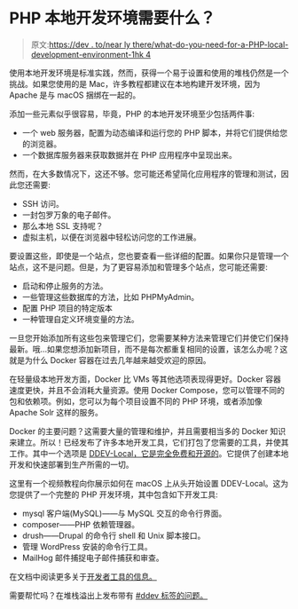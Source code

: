 # PHP 本地开发环境需要什么？

> 原文:[https://dev . to/near ly there/what-do-you-need-for-a-PHP-local-development-environment-1hk 4](https://dev.to/nearlythere/what-do-you-need-for-a-php-local-development-environment-1hk4)

使用本地开发环境是标准实践，然而，获得一个易于设置和使用的堆栈仍然是一个挑战。如果您使用的是 Mac，许多教程都建议在本地构建开发环境，因为 Apache 是与 macOS 捆绑在一起的。

添加一些元素似乎很容易，毕竟，PHP 的本地开发环境至少包括两件事:

*   一个 web 服务器，配置为动态编译和运行您的 PHP 脚本，并将它们提供给您的浏览器。
*   一个数据库服务器来获取数据并在 PHP 应用程序中呈现出来。

然而，在大多数情况下，这还不够。您可能还希望简化应用程序的管理和测试，因此您还需要:

*   SSH 访问。
*   一封包罗万象的电子邮件。
*   那么本地 SSL 支持呢？
*   虚拟主机，以便在浏览器中轻松访问您的工作进展。

要设置这些，即使是一个站点，您也要查看一些详细的配置。如果你只是管理一个站点，这不是问题。但是，为了更容易添加和管理多个站点，您可能还需要:

*   启动和停止服务的方法。
*   一些管理这些数据库的方法，比如 PHPMyAdmin。
*   配置 PHP 项目的特定版本
*   一种管理自定义环境变量的方法。

一旦您开始添加所有这些包来管理它们，您需要某种方法来管理它们并使它们保持最新。哦...如果您想添加新项目，而不是每次都重复相同的设置，该怎么办呢？这就是为什么 Docker 容器在过去几年越来越受欢迎的原因。

在轻量级本地开发方面，Docker 比 VMs 等其他选项表现得更好。Docker 容器速度更快，并且不会消耗大量资源。使用 Docker Compose，您可以管理不同的包和依赖项。例如，您可以为每个项目设置不同的 PHP 环境，或者添加像 Apache Solr 这样的服务。

Docker 的主要问题？这需要大量的管理和维护，并且需要相当多的 Docker 知识来建立。所以！已经发布了许多本地开发工具，它们打包了您需要的工具，并使其工作。其中一个选项是 [DDEV-Local，它是完全免费和开源的](https://github.com/drud/ddev)。它提供了创建本地开发和快速部署到生产所需的一切。

这里有一个视频教程向你展示如何在 macOS 上从头开始设置 DDEV-Local。这为您提供了一个完整的 PHP 开发环境，其中包含如下开发工具:

*   mysql 客户端(MySQL)——与 MySQL 交互的命令行界面。
*   composer——PHP 依赖管理器。
*   drush——Drupal 的命令行 shell 和 Unix 脚本接口。
*   管理 WordPress 安装的命令行工具。
*   MailHog 邮件捕捉电子邮件捕获和审查。

在文档中阅读更多关于[开发者工具的信息。](https://ddev.readthedocs.io/en/latest/users/developer-tools/)

需要帮忙吗？在堆栈溢出上发布带有 [#ddev 标签的问题。](https://stackoverflow.com/questions/tagged/ddev)